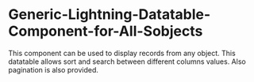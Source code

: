 # Generic-Lightning-Datatable-Component-for-All-Sobjects
This component can be used to display records from any object. This datatable allows sort and search between different columns values. Also pagination is also provided.
